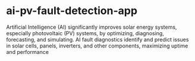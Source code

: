 # ai-pv-fault-detection-app
Artificial Intelligence (AI) significantly improves solar energy systems, especially photovoltaic (PV) systems, by optimizing, diagnosing, forecasting, and simulating. AI fault diagnostics identify and predict issues in solar cells, panels, inverters, and other components, maximizing uptime and performance 
